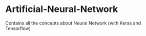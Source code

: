 # Artificial-Neural-Network
Contains all the concepts about Neural Network (with Keras and Tensorflow)
